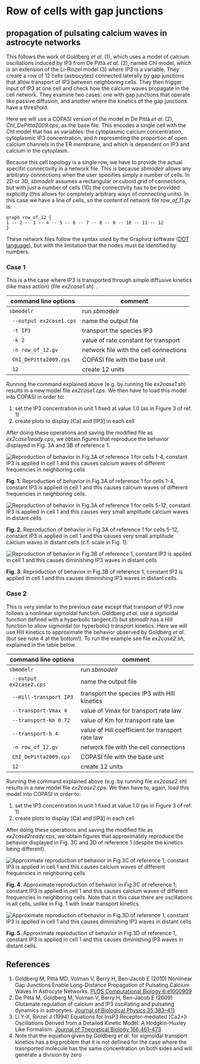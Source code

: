# Row of cells with gap junctions
## propagation of pulsating calcium waves in astrocyte networks

This follows the work of Goldberg *et al.* (1), which uses a model of calcium oscillations induced by IP3 from De Pittà  *et al.* (2), named ChI model, which is an extension of the Li-Rinzel model (3) where IP3 is a variable. They create a row of 12 cells (astrocytes) connected laterally by gap junctions that allow transport of IP3 between neighboring cells. They then trigger input of IP3 at one cell and check how the calcium waves propagate in the cell network. They examine two cases: one with gap junctions that operate like passive diffusion, and another where the kinetics of the gap junctions have a threshold.

Here we will use a COPASI version of the model in De Pittà *et al.* (2), *ChI_DePitta2009.cps*, as the base file. This encodes a single cell with the ChI model that has as variables: the cytoplasmic calcium concentration, cytoplasmic IP3 concentration, and *h* representing the proportion of open calcium channels in the ER membrane, and which is dependent on IP3 and calcium in the cytoplasm.

Because this cell topology is a single row, we have to provide the actual specific connectivity in a network file. This is because *sbmodelr* allows any arbitratry connections when the user specifies simply a number of cells. In 2D or 3D, *sbmodelr* assumes a rectangular or cuboid grid of connections, but with just a number of cells (1D) the connectivity has to be provided explicitly (this allows for completely arbitrary ways of connecting units). In this case we have a line of cells, so the content of network file *row_of_11.gv* is:

```
graph row_of_12 {
1 -- 2 -- 3 -- 4 -- 5 -- 6 -- 7 -- 8 -- 9 -- 10 -- 11 -- 12
}
```

These network files follow the syntax used by the Graphviz software ([DOT language](https://graphviz.org/doc/info/lang.html)), but with the limitation that the nodes must be identified by numbers.

### Case 1
This is a the case where IP3 is transported through simple diffusive kinetics (like mass action) (file *ex2case1.sh*). .

| command line options      | comment                                |
| ------------------------- | -------------------------------------- |
|``sbmodelr``               | run *sbmodelr*                         |
|`` --output ex2case1.cps`` | name the output file                   |
|`` -t IP3``                | transport the species IP3              |
|`` -k 2``                  | value of rate constant for transport   |
|`` -n row_of_12.gv``       | network file with the cell connections |
|`` ChI_DePitta2009.cps``   | COPASI file with the base unit         |
|`` 12``                    | create 12 units                        |

Running the command explained above (e.g. by running file *ex2case1.sh*) results in a new model file *ex2case1.cps*.
We then have to load this model into COPASI in order to:

 1. set the IP3  concentration in unit 1 fixed at value 1.0 (as in Figure 3 of ref. 1)
 2. create plots to display [Ca] and [IP3] in each cell

After doing these operations and saving the modified file as *ex2case1ready.cps*, we obtain figures that reproduce the behavior displayed in Fig. 3A and 3B of reference 1.

![Reproduction of behavior in Fig.3A of reference 1 for cells 1-4, constant IP3 is applied in cell 1 and this causes calcium waves of different frequencies in neighboring cells](ex2case1_Ca_1-4.png)

**Fig. 1.** Reproduction of behavior in Fig.3A of reference 1 for cells 1-4, constant IP3 is applied in cell 1 and this causes calcium waves of different frequencies in neighboring cells.

![Reproduction of behavior in Fig.3A of reference 1 for cells 5-12, constant IP3 is applied in cell 1 and this causes very small amplitude calcium waves in distant cells](ex2case1_Ca_5-12.png)

**Fig. 2.** Reproduction of behavior in Fig.3A of reference 1 for cells 5-12, constant IP3 is applied in cell 1 and this causes very small amplitude calcium waves in distant cells (c.f. scale in Fig. 1).

![Reproduction of behavior in Fig.3B of reference 1, constant IP3 is applied in cell 1 and this causes diminishing IP3 waves in distant cells](ex2case1_IP3.png)

**Fig. 3.** Reproduction of behavior in Fig.3B of reference 1, constant IP3 is applied in cell 1 and this causes diminishing IP3 waves in distant cells.


### Case 2
This is very similar to the previous case except that transport of IP3 now follows a nonlinear sigmoidal function. Goldberg *et al.* use a sigmoidal function defined with a hyperbolic tangent (1) but *sbmodlr* has a Hill function to allow sigmoidal (or hyperbolic) transport kinetics. Here we will use Hill kinetics to approximate the behavior observed by Goldberg *et al.* (but see note 4 at the bottom!). To run the example see file *ex2case2.sh*, explained in the table below.

| command line options      | comment                                          |
| ------------------------- | ------------------------------------------------ |
|``sbmodelr``               | run *sbmodelr*                                   |
|`` --output ex2case2.cps`` | name the output file                             |
|`` --Hill-transport IP3``  | transport the species IP3 with Hill kinetics     |
|`` --transport-Vmax 4``    | value of Vmax for transport rate law             |
|`` --transport-Km 0.72``   | value of Km for transport rate law               |
|`` --transport-h 4``       | value of Hill coefficient for transport rate law |
|`` -n row_of_12.gv``       | network file with the cell connections           |
|`` ChI_DePitta2009.cps``   | COPASI file with the base unit                   |
|`` 12``                    | create 12 units                                  |

Running the command explained above (e.g. by running file *ex2case2.sh*) results in a new model file *ex2case2.cps*.
We then have to, again, load this model into COPASI in order to:

 1. set the IP3  concentration in unit 1 fixed at value 1.0 (as in Figure 3 of ref. 1)
 2. create plots to display [Ca] and [IP3] in each cell

After doing these operations and saving the modified file as *ex2case2ready.cps*, we obtain figures that approximately reproduce the behavior displayed in Fig. 3C and 3D of reference 1 (despite the kinetics being different).

![Approximate reproduction of behavior in Fig.3C of reference 1; constant IP3 is applied in cell 1 and this causes calcium waves of different frequencies in neighboring cells](ex2case2_Ca.png)

**Fig. 4.** Approximate reproduction of behavior in Fig.3C of reference 1; constant IP3 is applied in cell 1 and this causes calcium waves of different frequencies in neighboring cells. Note that in this case there are oscillations in all cells, unlike in Fig. 1 with linear transport kinetics.

![Approximate reproduction of behavior in Fig.3D of reference 1, constant IP3 is applied in cell 1 and this causes diminishing IP3 waves in distant cells](ex2case2_IP3.png)

**Fig. 5.** Approximate reproduction of behavior in Fig.3D of reference 1, constant IP3 is applied in cell 1 and this causes diminishing IP3 waves in distant cells.


## References

1. Goldberg M, Pittà MD, Volman V, Berry H, Ben-Jacob E (2010) Nonlinear Gap Junctions Enable Long-Distance Propagation of Pulsating Calcium Waves in Astrocyte Networks. [PLOS Computational Biology 6:e1000909](https://doi.org/10.1371/journal.pcbi.1000909)
2. De Pittà M, Goldberg M, Volman V, Berry H, Ben-Jacob E (2009) Glutamate regulation of calcium and IP3 oscillating and pulsating dynamics in astrocytes. [Journal of Biological Physics 35:383–411](https://doi.org/10.1007/s10867-009-9155-y)
3. Li Y-X, Rinzel J (1994) Equations for InsP3 Receptor-mediated [Ca2+]i Oscillations Derived from a Detailed Kinetic Model: A Hodgkin-Huxley Like Formalism. [Journal of Theoretical Biology 166:461–473](https://doi.org/10.1006/jtbi.1994.1041)
4. Note that the equation given by Goldberg *et al.* for sigmoidal transport kinetics has a big problem that it is not defined for the case where the trasnported molecule has the same concentration on both sides and will generate a division by zero

